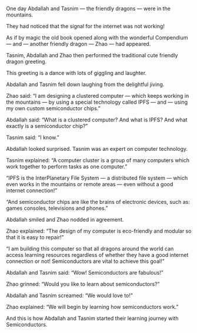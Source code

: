 One day Abdallah and Tasnim — the friendly dragons — were in the mountains.

They had noticed that the signal for the internet was not working!

As if by magic the old book opened along with the wonderful Compendium — and — another friendly dragon — Zhao — had appeared.

Tasnim, Abdallah and Zhao then performed the traditional cute friendly dragon greeting.

This greeting is a dance with lots of giggling and laughter.

Abdallah and Tasnim fell down laughing from the delightful jiving.

Zhao said: “I am designing a clustered computer — which keeps working in the mountains — by using a special technology called IPFS — and — using my own custom semiconductor chips.”

Abdallah said: “What is a clustered computer? And what is IPFS? And what exactly is a semiconductor chip?”

Tasnim said: “I know.”

Abdallah looked surprised. Tasnim was an expert on computer technology.

Tasnim explained: “A computer cluster is a group of many computers which work together to perform tasks as one computer.”

“IPFS is the InterPlanetary File System — a distributed file system — which even works in the mountains or remote areas — even without a good internet connection!”

“And semiconductor chips are like the brains of electronic devices, such as: games consoles, televisions and phones.”

Abdallah smiled and Zhao nodded in agreement.

Zhao explained: “The design of my computer is eco-friendly and modular so that it is easy to repair!”

“I am building this computer so that all dragons around the world can access learning resources regardless of whether they have a good internet connection or not! Semiconductors are vital to achieve this goal!”

Abdallah and Tasnim said: “Wow! Semiconductors are fabulous!”

Zhao grinned: “Would you like to learn about semiconductors?”

Abdallah and Tasnim screamed: “We would love to!”

Zhao explained: “We will begin by learning how semiconductors work.”

And this is how Abdallah and Tasnim started their learning journey with Semiconductors.
